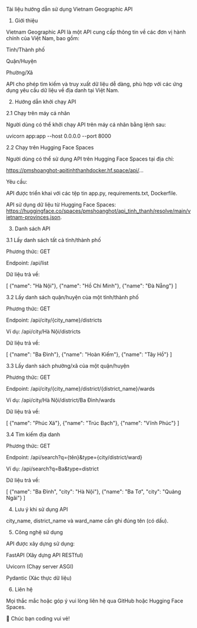 Tài liệu hướng dẫn sử dụng Vietnam Geographic API

1. Giới thiệu

Vietnam Geographic API là một API cung cấp thông tin về các đơn vị hành chính của Việt Nam, bao gồm:

Tỉnh/Thành phố

Quận/Huyện

Phường/Xã

API cho phép tìm kiếm và truy xuất dữ liệu dễ dàng, phù hợp với các ứng dụng yêu cầu dữ liệu về địa danh tại Việt Nam.

2. Hướng dẫn khởi chạy API

2.1 Chạy trên máy cá nhân

Người dùng có thể khởi chạy API trên máy cá nhân bằng lệnh sau:

uvicorn app:app --host 0.0.0.0 --port 8000

2.2 Chạy trên Hugging Face Spaces

Người dùng có thể sử dụng API trên Hugging Face Spaces tại địa chỉ:

https://pmshoanghot-apitinhthanhdocker.hf.space/api/...

Yêu cầu:

API được triển khai với các tệp tin app.py, requirements.txt, Dockerfile.

API sử dụng dữ liệu từ Hugging Face Spaces: https://huggingface.co/spaces/pmshoanghot/api_tinh_thanh/resolve/main/vietnam-provinces.json.

3. Danh sách API

3.1 Lấy danh sách tất cả tỉnh/thành phố

Phương thức: GET

Endpoint: /api/list

Dữ liệu trả về:

[
    {"name": "Hà Nội"},
    {"name": "Hồ Chí Minh"},
    {"name": "Đà Nẵng"}
]

3.2 Lấy danh sách quận/huyện của một tỉnh/thành phố

Phương thức: GET

Endpoint: /api/city/{city_name}/districts

Ví dụ: /api/city/Hà Nội/districts

Dữ liệu trả về:

[
    {"name": "Ba Đình"},
    {"name": "Hoàn Kiếm"},
    {"name": "Tây Hồ"}
]

3.3 Lấy danh sách phường/xã của một quận/huyện

Phương thức: GET

Endpoint: /api/city/{city_name}/district/{district_name}/wards

Ví dụ: /api/city/Hà Nội/district/Ba Đình/wards

Dữ liệu trả về:

[
    {"name": "Phúc Xá"},
    {"name": "Trúc Bạch"},
    {"name": "Vĩnh Phúc"}
]

3.4 Tìm kiếm địa danh

Phương thức: GET

Endpoint: /api/search?q={tên}&type={city/district/ward}

Ví dụ: /api/search?q=Ba&type=district

Dữ liệu trả về:

[
    {"name": "Ba Đình", "city": "Hà Nội"},
    {"name": "Ba Tơ", "city": "Quảng Ngãi"}
]

4. Lưu ý khi sử dụng API

city_name, district_name và ward_name cần ghi đúng tên (có dấu).

5. Công nghệ sử dụng

API được xây dựng sử dụng:

FastAPI (Xây dựng API RESTful)

Uvicorn (Chạy server ASGI)

Pydantic (Xác thực dữ liệu)

6. Liên hệ

Mọi thắc mắc hoặc góp ý vui lòng liên hệ qua GitHub hoặc Hugging Face Spaces.

🚀 Chúc bạn coding vui vẻ!